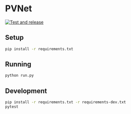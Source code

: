 # PVNet
[![Test and release](https://github.com/openclimatefix/PVNet/actions/workflows/test-release.yml/badge.svg)](https://github.com/openclimatefix/PVNet/actions/workflows/test-release.yml)

## Setup
```bash
pip install -r requirements.txt
```

## Running
```bash
python run.py
```

## Development
```bash
pip install -r requirements.txt -r requirements-dev.txt
pytest
```
